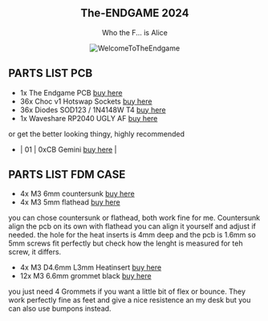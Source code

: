 <div align="center">

## The-ENDGAME 2024 ##

Who the F... is Alice

</div>

<div align="center">
  <img src="https://github.com/OldMan6955/TheEndgame2024/blob/main/IMAGES/WelcomeToTheEndgame.gif" alt="WelcomeToTheEndgame">
</div>



## PARTS LIST PCB ##

- 1x The Endgame PCB             [buy here](https://keeb.supply/products/endgame) 
- 36x Choc v1 Hotswap Sockets    [buy here](https://www.aliexpress.com/item/1005004916925259.html?) 
- 36x Diodes SOD123 / 1N4148W T4 [buy here](https://de.aliexpress.com/item/1005006354505058.html?) 
- 1x Waveshare RP2040 UGLY AF    [buy here](https://de.aliexpress.com/item/1005006354505058.html?) 

or get the better looking thingy, highly recommended

- | 01 | 0xCB Gemini             [buy here](https://keeb.supply/products/0xcb-gemini) |

## PARTS LIST FDM CASE ##

- 4x M3 6mm countersunk          [buy here](https://de.aliexpress.com/item/4001199728978.html) 
- 4x M3 5mm flathead             [buy here](https://www.aliexpress.com/item/1005004916925259.html?) 

you can chose countersunk or flathead, both work fine for me. Countersunk align the pcb on its own with flathead you can align it yourself and adjust if needed.
the hole for the heat inserts is 4mm deep and the pcb is 1.6mm so 5mm screws fit perfectly but check how the lenght is measured for teh screw, it differs.

- 4x M3 D4.6mm L3mm Heatinsert   [buy here](https://de.aliexpress.com/item/1005006354505058.html?) 
- 12x M3 6.6mm grommet black     [buy here](https://www.aliexpress.com/item/1005004309686841.html?) 

you just need 4 Grommets if you want a little bit of flex or bounce. They work perfectly fine as feet and give a nice resistence an my desk but you can also use bumpons instead.





